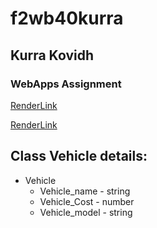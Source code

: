 # f2wb40kurra
## Kurra Kovidh
### WebApps Assignment

[RenderLink](https://f2wb40kurra.onrender.com)

[RenderLink](https://dashboard.render.com/web/srv-cddn9rta499c9d02bovg)

## Class Vehicle details:
* Vehicle
    * Vehicle_name - string
    * Vehicle_Cost - number
    * Vehicle_model - string